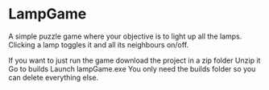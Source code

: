 # LampGame
A simple puzzle game where your objective is to light up all the lamps. Clicking a lamp toggles it and all its neighbours on/off.

If you want to just run the game download the project in a zip folder
Unzip it
Go to builds
Launch lampGame.exe
You only need the builds folder so you can delete everything else.
